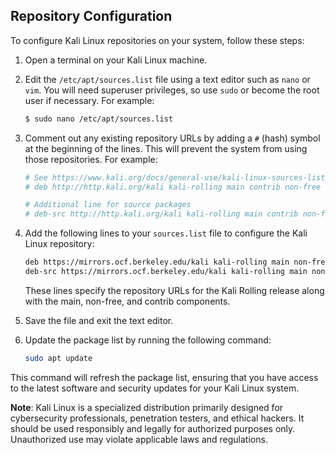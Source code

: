 ## Repository Configuration

To configure Kali Linux repositories on your system, follow these steps:

1. Open a terminal on your Kali Linux machine.

2. Edit the `/etc/apt/sources.list` file using a text editor such as `nano` or `vim`. You will need superuser privileges, so use `sudo` or become the root user if necessary. For example:

   ```bash
   $ sudo nano /etc/apt/sources.list
   ```

3. Comment out any existing repository URLs by adding a `#` (hash) symbol at the beginning of the lines. This will prevent the system from using those repositories. For example:

   ```bash
   # See https://www.kali.org/docs/general-use/kali-linux-sources-list-repositories/
   # deb http://http.kali.org/kali kali-rolling main contrib non-free non-free-firmware

   # Additional line for source packages
   # deb-src http://http.kali.org/kali kali-rolling main contrib non-free non-free-firmware
   ```

4. Add the following lines to your `sources.list` file to configure the Kali Linux repository:

   ```bash
   deb https://mirrors.ocf.berkeley.edu/kali kali-rolling main non-free non-free-firmware
   deb-src https://mirrors.ocf.berkeley.edu/kali kali-rolling main non-free non-free-firmware
   ```

   These lines specify the repository URLs for the Kali Rolling release along with the main, non-free, and contrib components.

5. Save the file and exit the text editor.

6. Update the package list by running the following command:

   ```bash
   sudo apt update
   ```

This command will refresh the package list, ensuring that you have access to the latest software and security updates for your Kali Linux system.

**Note**: Kali Linux is a specialized distribution primarily designed for cybersecurity professionals, penetration testers, and ethical hackers. It should be used responsibly and legally for authorized purposes only. Unauthorized use may violate applicable laws and regulations.
